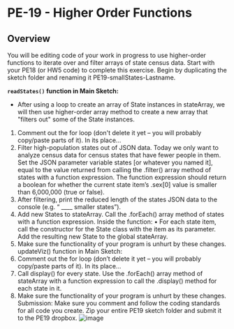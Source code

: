 # PE-19 - Higher Order Functions


## Overview
You will be editing code of your work in progress to use higher-order functions to iterate over and filter arrays of state census data. Start with your PE18 (or HW5 code) to complete this exercise. Begin by duplicating the sketch folder and renaming it PE19-smallStates-Lastname.

**`readStates()` function in Main Sketch:**
- After using a loop to create an array of State instances in stateArray, we will then use higher-order array method to create a new array that "filters out" some of the State instances.

1.	Comment out the for loop (don't delete it yet – you will probably copy/paste parts of it). In its place…
2.	Filter high-population states out of JSON data. Today we only want to analyze census data for census states that have fewer people in them. Set the JSON parameter variable states [or whatever you named it], equal to the value returned from calling the .filter() array method of states with a function expression.
The function expression should return a boolean for whether the current state item’s .sex[0] value is smaller than 6,000,000 (true or false).
3.	After filtering, print the reduced length of the states JSON data to the console (e.g. “ ____ smaller states”).
4.	Add new States to stateArray. Call the .forEach() array method of states with a function expression. Inside the function:
•	For each state item, call the constructor for the State class with the item as its parameter. Add the resulting new State to the global stateArray.
5.	Make sure the functionality of your program is unhurt by these changes.
updateViz() function in Main Sketch:
6.	Comment out the for loop (don’t delete it yet – you will probably copy/paste parts of it). In its place…
7.	Call display() for every state. Use the .forEach() array method of stateArray with a function expression to call the .display() method for each state in it.
8.	Make sure the functionality of your program is unhurt by these changes.
Submission: 
Make sure you comment and follow the coding standards for all code you create.
Zip your entire PE19 sketch folder and submit it to the PE19  dropbox.
![image](https://user-images.githubusercontent.com/1085060/201699513-f90bb9d5-6b90-4633-b5ad-f54f2c633862.png)
